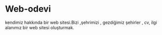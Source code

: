 # Web-odevi
kendimiz hakkında bir web sitesi.Bizi ,şehrimizi , gezdiğimiz şehirler , cv, ilgi alanımız bir web sitesi oluşturmak.
